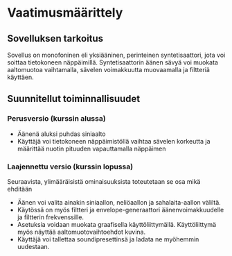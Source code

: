 # Vaatimusmäärittely

## Sovelluksen tarkoitus
Sovellus on monofoninen eli yksiääninen, perinteinen syntetisaattori, jota voi soittaa tietokoneen näppäimillä. Syntetisaattorin äänen sävyä voi muokata aaltomuotoa vaihtamalla, sävelen voimakkuutta muovaamalla ja filtteriä käyttäen.

## Suunnitellut toiminnallisuudet
### Perusversio (kurssin alussa)
- Äänenä aluksi puhdas siniaalto
- Käyttäjä voi tietokoneen näppäimistöllä vaihtaa sävelen korkeutta ja määrittää nuotin pituuden vapauttamalla näppäimen

### Laajennettu versio (kurssin lopussa)
Seuraavista, ylimääräisistä ominaisuuksista toteutetaan se osa mikä ehditään
- Äänen voi valita ainakin siniaallon, neliöaallon ja sahalaita-aallon väliltä.
- Käytössä on myös filtteri ja envelope-generaattori äänenvoimakkuudelle ja filtterin frekvenssille.
- Asetuksia voidaan muokata graafisella käyttöliittymällä. Käyttöliittymä myös näyttää aaltomuotovaihtoehdot kuvina.
- Käyttäjä voi tallettaa soundipresettinsä ja ladata ne myöhemmin uudestaan.
